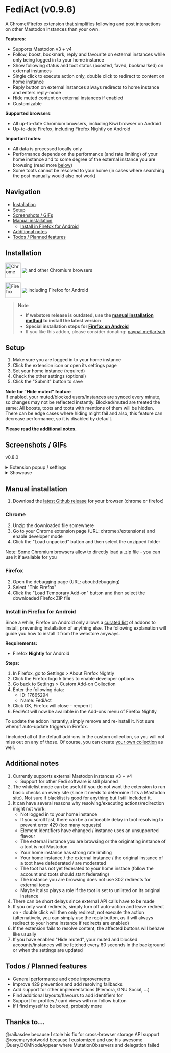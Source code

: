 # FediAct (v0.9.6)
A Chrome/Firefox extension that simplifies following and post interactions on other Mastodon instances than your own.

**Features**:
- Supports Mastodon v3 + v4
- Follow, boost, bookmark, reply and favourite on external instances while only being logged in to your home instance
- Show following status and toot status (boosted, faved, bookmarked) on external instances
- Single click to execute action only, double click to redirect to content on home instance
- Reply button on external instances always redirects to home instance and enters reply-mode
- Hide muted content on external instances if enabled
- Customizable

**Supported browsers**:
- All up-to-date Chromium browsers, including Kiwi browser on Android
- Up-to-date Firefox, including Firefox Nightly on Android

**Important notes**:
- All data is processed locally only
- Performance depends on the performance (and rate limiting) of your home instance and to some degree of the external instance you are browsing (read more [below](#additional-notes))
- Some toots cannot be resolved to your home (in cases where searching the post manually would also not work)

## Navigation
  * [Installation](#installation)
  * [Setup](#setup)
  * [Screenshots / GIFs](#screenshots--gifs)
  * [Manual installation](#manual-installation)
      * [Install in Firefox for Android](#install-in-firefox-for-android)
  * [Additional notes](#additional-notes)
  * [Todos / Planned features](#todos--planned-features)

## Installation

[link-chrome]: https://chrome.google.com/webstore/detail/fediact/lmpcajpkjcclkjbliapfjfolocffednm 'Version published on Chrome Web Store'
[link-firefox]: https://addons.mozilla.org/en-US/firefox/addon/fediact/ 'Version published on Mozilla Add-ons'

[<img src="https://raw.githubusercontent.com/alrra/browser-logos/90fdf03c/src/chrome/chrome.svg" width="48" alt="Chrome" valign="middle">][link-chrome] [<img valign="middle" src="https://img.shields.io/chrome-web-store/v/lmpcajpkjcclkjbliapfjfolocffednm.svg?label=%20">][link-chrome] and other Chromium browsers

[<img src="https://raw.githubusercontent.com/alrra/browser-logos/90fdf03c/src/firefox/firefox.svg" width="48" alt="Firefox" valign="middle">][link-firefox] [<img valign="middle" src="https://img.shields.io/amo/v/fediact.svg?label=%20%20">][link-firefox] including Firefox for Android

> **Note**
> 
> - **If webstore release is outdated, use the [manual installation method](#manual-installation) to install the latest version**  
> - **Special installation steps for [Firefox on Android](#install-in-firefox-for-android)**
> - If you like this addon, please consider donating: [paypal.me/lartsch](https://paypal.me/lartsch)

## Setup

1. Make sure you are logged in to your home instance
2. Click the extension icon or open its settings page
3. Set your home instance (required)
4. Check the other settings (optional)
5. Click the "Submit" button to save

**Note for "Hide muted" feature**  
If enabled, your muted/blocked users/instances are synced every minute, so changes may not be reflected instantly. Blocked/muted are treated the same: All boosts, toots and toots with mentions of them will be hidden. There can be edge cases where hiding might fail and also, this feature can decrease performance, so it is disabled by default.

**Please read the [additional notes](#additional-notes).**

## Screenshots / GIFs
v0.8.0
<details>
  <summary>Extension popup / settings</summary>
  <img src="https://github.com/lartsch/FediAct/blob/main/img/settings.png?raw=true">
</details>
<details>
  <summary>Showcase</summary>
  <img src="https://github.com/lartsch/FediAct/blob/main/img/showcase.gif?raw=true">
</details>

## Manual installation
1. Download the [latest Github release](https://github.com/Lartsch/FediAct/releases/latest) for your browser (chrome or firefox)
### Chrome
2. Unzip the downloaded file somewhere
3. Go to your Chrome extension page (URL: chrome://extensions) and enable developer mode
4. Click the "Load unpacked" button and then select the unzipped folder

Note: Some Chromium browsers allow to directly load a .zip file - you can use it if available for you

### Firefox
2. Open the debugging page (URL: about:debugging)
3. Select "This Firefox"
4. Click the "Load Temporary Add-on" button and then select the downloaded Firefox ZIP file

### Install in Firefox for Android
Since a while, Firefox on Android only allows a [curated list](https://addons.mozilla.org/en-US/android/search/?promoted=recommended&sort=random&type=extension) of addons to install, preventing installation of anything else. The following explanation will guide you how to install it from the webstore anyways.

**Requirements:**  
- Firefox **Nightly** for Android  
  
**Steps:**  
1. In Firefox, go to Settings > About Firefox Nightly
2. Click the Firefox logo 5 times to enable developer options
3. Go back to Settings > Custom Add-on Collection
4. Enter the following data:
    - ID: 17665294
    - Name: FediAct
5. Click OK, Firefox will close - reopen it
6. FediAct will now be available in the Add-ons menu of Firefox Nightly

To update the addon instantly, simply remove and re-install it. Not sure when/if auto-update triggers in Firefox.
  
I included all of the default add-ons in the custom collection, so you will not miss out on any of those. Of course, you can create [your own collection](https://support.mozilla.org/en-US/kb/how-use-collections-addonsmozillaorg) as well.

## Additional notes
1. Currently supports external Mastodon instances v3 + v4
    - Support for other Fedi software is still planned
2. The whitelist mode can be useful if you do not want the extension to run basic checks on every site (since it needs to determine if its a Mastodon site). Not sure if blacklist is good for anything but I still included it.
3. It can have several reasons why resolving/executing actions/redirection might not work:
    - Not logged in to your home instance
    - If you scroll fast, there can be a noticeable delay in toot resolving to prevent error 429 (too many requests)
    - Element identifiers have changed / instance uses an unsupported flavour
    - The external instance you are browsing or the originating instance of a toot is not Mastodon
    - Your home instance has strong rate limiting
    - Your home instance / the external instance / the original instance of a toot have defederated / are moderated
    - The toot has not yet federated to your home instace (follow the account and toots should start federating)
    - The instance you are browsing does not use 302 redirects for external toots
    - Maybe it also plays a role if the toot is set to unlisted on its original instance
5. There can be short delays since external API calls have to be made
6. If you only want redirects, simply turn off auto-action and leave redirect on - double click will then only redirect, not execute the action (alternatively, you can simply use the reply button, as it will always redirect to your home instance if redirects are enabled)
7. If the extension fails to resolve content, the affected buttons will behave like usually
8. If you have enabled "Hide muted", your muted and blocked accounts/instances will be fetched every 60 seconds in the background or when the settings are updated

## Todos / Planned features 
- General performance and code improvements
- Improve 429 prevention and add resolving fallbacks
- Add support for other implementations (Plemora, GNU Social, ...)
- Find additional layouts/flavours to add identifiers for
- Support for profiles / card views with no follow button
- If I find myself to be bored, probably more

## Thanks to...
@raikasdev because I stole his fix for cross-browser storage API support  
@rosemarydotworld because I customized and use his awesome jQuery.DOMNodeAppear where MutationObservers and delegation failed
